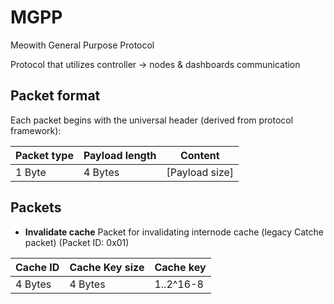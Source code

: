 # MGPP

Meowith General Purpose Protocol

Protocol that utilizes controller -> nodes & dashboards communication

## Packet format

Each packet begins with the universal header (derived from protocol framework):

| Packet type | Payload length | Content         |
|-------------|----------------|-----------------|
| 1 Byte      | 4 Bytes        | \[Payload size] |


## Packets

- **Invalidate cache** 
  Packet for invalidating internode cache (legacy Catche packet) (Packet ID: 0x01)

| Cache ID | Cache Key size | Cache key |
|----------|----------------|-----------|
| 4 Bytes  | 4 Bytes        | 1..2^16-8 |
